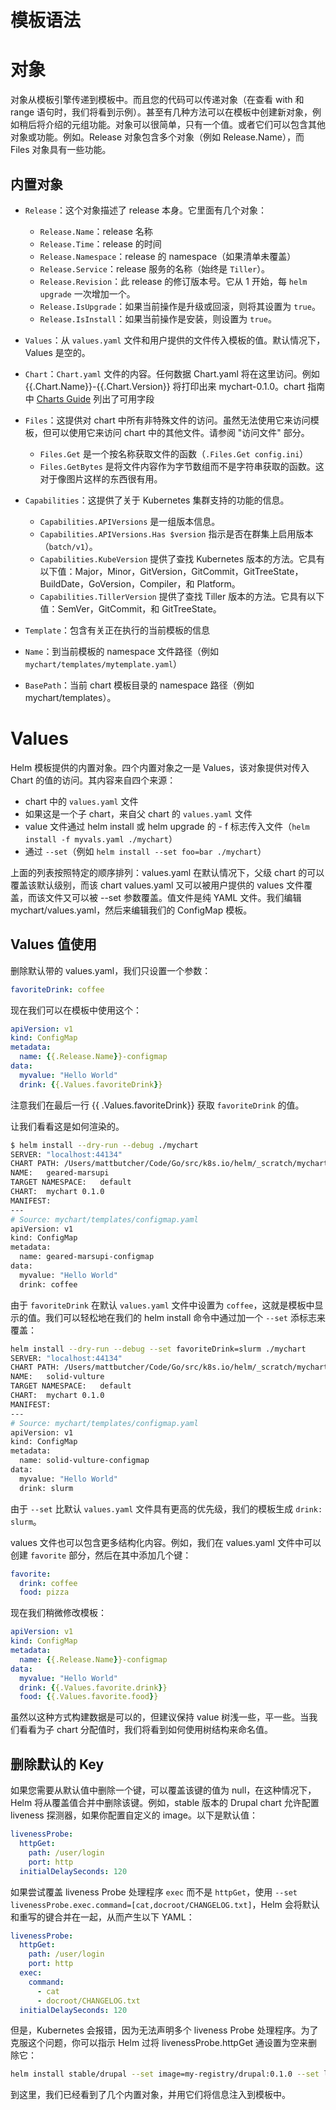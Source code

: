 # 模板语法

# 对象

对象从模板引擎传递到模板中。而且您的代码可以传递对象（在查看 with 和 range 语句时，我们将看到示例）。甚至有几种方法可以在模板中创建新对象，例如稍后将介绍的元组功能。对象可以很简单，只有一个值。或者它们可以包含其他对象或功能。例如。Release 对象包含多个对象（例如 Release.Name），而 Files 对象具有一些功能。

## 内置对象

- `Release`：这个对象描述了 release 本身。它里面有几个对象：

  - `Release.Name`：release 名称
  - `Release.Time`：release 的时间
  - `Release.Namespace`：release 的 namespace（如果清单未覆盖）
  - `Release.Service`：release 服务的名称（始终是 `Tiller`）。
  - `Release.Revision`：此 release 的修订版本号。它从 1 开始，每 `helm upgrade` 一次增加一个。
  - `Release.IsUpgrade`：如果当前操作是升级或回滚，则将其设置为 `true`。
  - `Release.IsInstall`：如果当前操作是安装，则设置为 `true`。

- `Values`：从 `values.yaml` 文件和用户提供的文件传入模板的值。默认情况下，Values 是空的。

- `Chart`：`Chart.yaml` 文件的内容。任何数据 Chart.yaml 将在这里访问。例如 {{.Chart.Name}}-{{.Chart.Version}} 将打印出来 mychart-0.1.0。chart 指南中 [Charts Guide](https://github.com/kubernetes/helm/blob/master/docs/charts.md#the-chartyaml-file) 列出了可用字段

- `Files`：这提供对 chart 中所有非特殊文件的访问。虽然无法使用它来访问模板，但可以使用它来访问 chart 中的其他文件。请参阅 "访问文件" 部分。

  - `Files.Get` 是一个按名称获取文件的函数（`.Files.Get config.ini`）
  - `Files.GetBytes` 是将文件内容作为字节数组而不是字符串获取的函数。这对于像图片这样的东西很有用。

- `Capabilities`：这提供了关于 Kubernetes 集群支持的功能的信息。

  - `Capabilities.APIVersions` 是一组版本信息。
  - `Capabilities.APIVersions.Has $version` 指示是否在群集上启用版本（`batch/v1`）。
  - `Capabilities.KubeVersion` 提供了查找 Kubernetes 版本的方法。它具有以下值：Major，Minor，GitVersion，GitCommit，GitTreeState，BuildDate，GoVersion，Compiler，和 Platform。
  - `Capabilities.TillerVersion` 提供了查找 Tiller 版本的方法。它具有以下值：SemVer，GitCommit，和 GitTreeState。

- `Template`：包含有关正在执行的当前模板的信息

- `Name`：到当前模板的 namespace 文件路径（例如 `mychart/templates/mytemplate.yaml`）

- `BasePath`：当前 chart 模板目录的 namespace 路径（例如 mychart/templates）。

# Values

Helm 模板提供的内置对象。四个内置对象之一是 Values，该对象提供对传入 Chart 的值的访问。其内容来自四个来源：

- chart 中的 `values.yaml` 文件
- 如果这是一个子 chart，来自父 chart 的 `values.yaml` 文件
- value 文件通过 helm install 或 helm upgrade 的 - f 标志传入文件（`helm install -f myvals.yaml ./mychart`）
- 通过 `--set`（例如 `helm install --set foo=bar ./mychart`）

上面的列表按照特定的顺序排列：values.yaml 在默认情况下，父级 chart 的可以覆盖该默认级别，而该 chart values.yaml 又可以被用户提供的 values 文件覆盖，而该文件又可以被 --set 参数覆盖。值文件是纯 YAML 文件。我们编辑 mychart/values.yaml，然后来编辑我们的 ConfigMap 模板。

## Values 值使用

删除默认带的 values.yaml，我们只设置一个参数：

```yaml
favoriteDrink: coffee
```

现在我们可以在模板中使用这个：

```yaml
apiVersion: v1
kind: ConfigMap
metadata:
  name: {{.Release.Name}}-configmap
data:
  myvalue: "Hello World"
  drink: {{.Values.favoriteDrink}}
```

注意我们在最后一行 {{ .Values.favoriteDrink}} 获取 `favoriteDrink` 的值。

让我们看看这是如何渲染的。

```bash
$ helm install --dry-run --debug ./mychart
SERVER: "localhost:44134"
CHART PATH: /Users/mattbutcher/Code/Go/src/k8s.io/helm/_scratch/mychart
NAME:   geared-marsupi
TARGET NAMESPACE:   default
CHART:  mychart 0.1.0
MANIFEST:
---
# Source: mychart/templates/configmap.yaml
apiVersion: v1
kind: ConfigMap
metadata:
  name: geared-marsupi-configmap
data:
  myvalue: "Hello World"
  drink: coffee
```

由于 `favoriteDrink` 在默认 `values.yaml` 文件中设置为 `coffee`，这就是模板中显示的值。我们可以轻松地在我们的 helm install 命令中通过加一个 `--set` 添标志来覆盖：

```bash
helm install --dry-run --debug --set favoriteDrink=slurm ./mychart
SERVER: "localhost:44134"
CHART PATH: /Users/mattbutcher/Code/Go/src/k8s.io/helm/_scratch/mychart
NAME:   solid-vulture
TARGET NAMESPACE:   default
CHART:  mychart 0.1.0
MANIFEST:
---
# Source: mychart/templates/configmap.yaml
apiVersion: v1
kind: ConfigMap
metadata:
  name: solid-vulture-configmap
data:
  myvalue: "Hello World"
  drink: slurm
```

由于 `--set` 比默认 `values.yaml` 文件具有更高的优先级，我们的模板生成 `drink: slurm`。

values 文件也可以包含更多结构化内容。例如，我们在 values.yaml 文件中可以创建 `favorite` 部分，然后在其中添加几个键：

```yaml
favorite:
  drink: coffee
  food: pizza
```

现在我们稍微修改模板：

```yaml
apiVersion: v1
kind: ConfigMap
metadata:
  name: {{.Release.Name}}-configmap
data:
  myvalue: "Hello World"
  drink: {{.Values.favorite.drink}}
  food: {{.Values.favorite.food}}
```

虽然以这种方式构建数据是可以的，但建议保持 value 树浅一些，平一些。当我们看看为子 chart 分配值时，我们将看到如何使用树结构来命名值。

## 删除默认的 Key

如果您需要从默认值中删除一个键，可以覆盖该键的值为 null，在这种情况下，Helm 将从覆盖值合并中删除该键。例如，stable 版本的 Drupal chart 允许配置 liveness 探测器，如果你配置自定义的 image。以下是默认值：

```yaml
livenessProbe:
  httpGet:
    path: /user/login
    port: http
  initialDelaySeconds: 120
```

如果尝试覆盖 liveness Probe 处理程序 `exec` 而不是 `httpGet`，使用 `--set livenessProbe.exec.command=[cat,docroot/CHANGELOG.txt]`，Helm 会将默认和重写的键合并在一起，从而产生以下 YAML：

```yaml
livenessProbe:
  httpGet:
    path: /user/login
    port: http
  exec:
    command:
      - cat
      - docroot/CHANGELOG.txt
  initialDelaySeconds: 120
```

但是，Kubernetes 会报错，因为无法声明多个 liveness Probe 处理程序。为了克服这个问题，你可以指示 Helm 过将 livenessProbe.httpGet 通设置为空来删除它：

```bash
helm install stable/drupal --set image=my-registry/drupal:0.1.0 --set livenessProbe.exec.command=[cat,docroot/CHANGELOG.txt] --set livenessProbe.httpGet=null
```

到这里，我们已经看到了几个内置对象，并用它们将信息注入到模板中。

